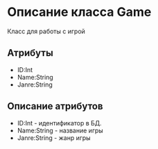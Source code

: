 # Описание класса Game
Класс для работы с игрой

## Атрибуты
* ID:Int
* Name:String
* Janre:String

## Описание атрибутов
* ID:Int - идентификатор в БД.
* Name:String - название игры
* Janre:String - жанр игры